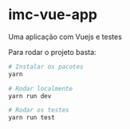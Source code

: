 # imc-vue-app

Uma aplicação com Vuejs e testes

Para rodar o projeto basta:

```bash
# Instalar os pacotes
yarn

# Rodar localmente
yarn run dev

# Rodar os testes
yarn run test
```
